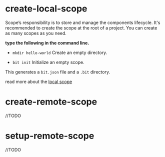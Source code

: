
# create-local-scope

Scope’s responsibility is to store and manage the components lifecycle. It's recommended to create the scope at the root of a project. You can create as many scopes as you need.

**type the following in the command line.**

* `mkdir hello-world` Create an empty directory.

* `bit init` Initialize an empty scope.

This generates a `bit.json` file and a `.bit` directory.

read more about the [local scope](glossary#local-scope)


# create-remote-scope

//TODO

# setup-remote-scope

//TODO
